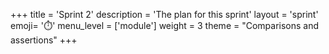 +++
title = 'Sprint 2'
description = 'The plan for this sprint'
layout = 'sprint'
emoji= '⏱️'
menu_level = ['module']
weight = 3
theme = "Comparisons and assertions"
+++
